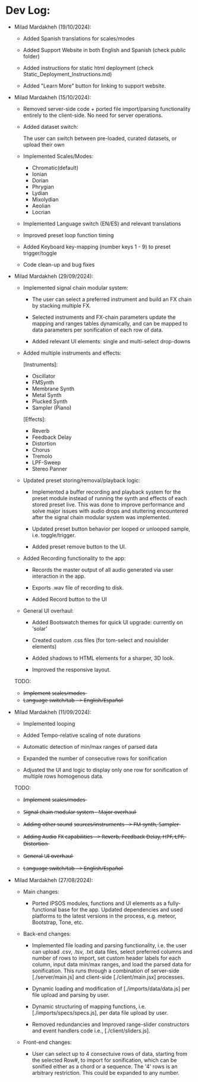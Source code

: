 # Dev Log:

* Milad Mardakheh (19/10/2024):

    - Added Spanish translations for scales/modes

    - Added Support Website in both English and Spanish (check public folder)

    - Added instructions for static html deployment (check Static_Deployment_Instructions.md)

    - Added "Learn More" button for linking to support website.

* Milad Mardakheh (15/10/2024):

    - Removed server-side code + ported file import/parsing functionality entirely to the client-side. No need for server operations.

    - Added dataset switch:

        The user can switch between pre-loaded, curated datasets, or upload their own

    - Implemented Scales/Modes:

        - Chromatic(default)
        - Ionian
        - Dorian
        - Phrygian
        - Lydian
        - Mixolydian
        - Aeolian
        - Locrian

    - Implemented Language switch (EN/ES) and relevant translations

    - Improved preset loop function timing

    - Added Keyboard key-mapping (number keys 1 - 9) to preset trigger/toggle 

    - Code clean-up and bug fixes

* Milad Mardakheh (29/09/2024):

    - Implemented signal chain modular system:

        - The user can select a preferred instrument and build an FX chain by stacking multiple FX.

        - Selected instruments and FX-chain parameters update the mapping and ranges tables dynamically, and can be mapped to data parameters per sonification of each row of data.

        - Added relevant UI elements: single and multi-select drop-downs

    - Added multiple instruments and effects:

        [Instruments]:

        - Oscillator
        - FMSynth
        - Membrane Synth
        - Metal Synth
        - Plucked Synth
        - Sampler (Piano)

        [Effects]:

        - Reverb
        - Feedback Delay
        - Distortion
        - Chorus
        - Tremolo
        - LPF-Sweep
        - Stereo Panner

    - Updated preset storing/removal/playback logic:

        - Implemented a buffer recording and playback system for the preset module instead of running the synth and effects of each stored preset live. This was done to improve performance and solve major issues with audio drops and stuttering encountered after the signal chain modular system was implemented.

        - Updated preset button behavior per looped or unlooped sample, i.e. toggle/trigger.

        - Added preset remove button to the UI.

    - Added Recording functionality to the app:

        - Records the master output of all audio generated via user interaction in the app. 

        - Exports .wav file of recording to disk.

        - Added Record button to the UI

    - General UI overhaul:

        - Added Bootswatch themes for quick UI upgrade: currently on 'solar'

        - Created custom .css files (for tom-select and nouislider elements)

        - Added shadows to HTML elements for a sharper, 3D look.

        - Improved the responsive layout.


    TODO:

    - I̶m̶p̶l̶e̶m̶e̶n̶t̶ s̶c̶a̶l̶e̶s̶/̶m̶o̶d̶e̶s̶
    - L̶a̶n̶g̶u̶a̶g̶e̶ s̶w̶i̶t̶c̶h̶/̶t̶a̶b̶ -̶-̶>̶ E̶n̶g̶l̶i̶s̶h̶/̶E̶s̶p̶a̶ñ̶o̶l̶


* Milad Mardakheh (11/09/2024):

    - Implemented looping

    - Added Tempo-relative scaling of note durations

    - Automatic detection of min/max ranges of parsed data

    - Expanded the number of consecutive rows for sonification

    - Adjusted the UI and logic to display only one row for sonification of multiple rows homogenous data.

    TODO:

    - I̶m̶p̶l̶e̶m̶e̶n̶t̶ s̶c̶a̶l̶e̶s̶/̶m̶o̶d̶e̶s̶

    - S̶i̶g̶n̶a̶l̶ c̶h̶a̶i̶n̶ m̶o̶d̶u̶l̶a̶r̶ s̶y̶s̶t̶e̶m̶ -̶ M̶a̶j̶o̶r̶ o̶v̶e̶r̶h̶a̶u̶l̶

    - A̶d̶d̶i̶n̶g̶ o̶t̶h̶e̶r̶ s̶o̶u̶n̶d̶ s̶o̶u̶r̶c̶e̶s̶/̶i̶n̶s̶t̶r̶u̶m̶e̶n̶t̶s̶ -̶-̶>̶ F̶M̶ s̶y̶n̶t̶h̶,̶ S̶a̶m̶p̶l̶e̶r̶

    - A̶d̶d̶i̶n̶g̶ A̶u̶d̶i̶o̶ F̶X̶ c̶a̶p̶a̶b̶i̶l̶i̶t̶i̶e̶s̶ -̶-̶>̶ R̶e̶v̶e̶r̶b̶,̶ F̶e̶e̶d̶b̶a̶c̶k̶ D̶e̶l̶a̶y̶,̶ H̶P̶F̶,̶ L̶P̶F̶,̶ D̶i̶s̶t̶o̶r̶t̶i̶o̶n̶

    - G̶e̶n̶e̶r̶a̶l̶ U̶I̶ o̶v̶e̶r̶h̶a̶u̶l̶

    - L̶a̶n̶g̶u̶a̶g̶e̶ s̶w̶i̶t̶c̶h̶/̶t̶a̶b̶ -̶-̶>̶ E̶n̶g̶l̶i̶s̶h̶/̶E̶s̶p̶a̶ñ̶o̶l̶


* Milad Mardakheh (27/08/2024):

    - Main changes:

        - Ported IPSOS modules, functions and UI elements as a fully-functional base for the app. Updated dependencies and used platforms to the latest versions in the process, e.g. meteor, Bootstrap, Tone, etc. 

    - Back-end changes: 

        - Implemented file loading and parsing functionality, i.e. the user can upload .csv, .tsv, .txt data files, select preferred columns and number of rows to import, set custom header labels for each column, input data min/max ranges, and load the parsed data for sonification. This runs through a combination of server-side [./server/main.js] and client-side [./client/main.jsx] processes.

        - Dynamic loading and modification of [./imports/data/data.js] per file upload and parsing by user.

        - Dynamic structuring of mapping functions, i.e. [./imports/specs/specs.js], per data file upload by user.

        - Removed redundancies and Improved range-slider constructors and event handlers code i.e., [./client/sliders.js].

    - Front-end changes:

        - User can select up to 4 consectuive rows of data, starting from the selected Row#, to import for sonification, which can be sonified either as a chord or a sequence. The '4' rows is an arbitrary restriction. This could be expanded to any number.